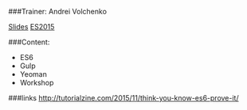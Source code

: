 ###Trainer: Andrei Volchenko

[Slides](https://docs.google.com/presentation/d/1VBKZ9OzOlJ1jl7Fb-REtP_ijVBS-XZwLrciW2QrO1ig/edit?usp=sharing)
[ES2015](http://kirilknysh.github.io/es2015-essentials-talk/#/)

###Content:
- ES6
- Gulp
- Yeoman
- Workshop

###links
http://tutorialzine.com/2015/11/think-you-know-es6-prove-it/
